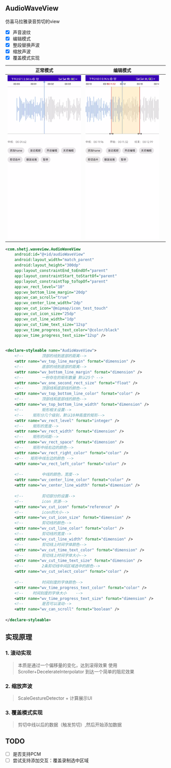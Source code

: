 ## AudioWaveView

仿喜马拉雅录音剪切的view

- [X] 声音波纹
- [X] 编辑模式
- [X] 整段替换声波
- [X] 缩放声波
- [X] 覆盖模式实现

| 正常模式                  | 编辑模式                  |     |
|-----------------------|-----------------------|-----|
| ![](/image/正常模式.webp) | ![](/image/编辑模式.webp) |     |

```xml
<com.shetj.waveview.AudioWaveView
    android:id="@+id/audioWaveView"
    android:layout_width="match_parent"
    android:layout_height="300dp"
    app:layout_constraintEnd_toEndOf="parent"
    app:layout_constraintStart_toStartOf="parent"
    app:layout_constraintTop_toTopOf="parent"
    app:wv_rect_level="10"
    app:wv_bottom_line_margin="20dp"
    app:wv_can_scroll="true"
    app:wv_center_line_width="2dp"
    app:wv_cut_icon="@mipmap/icon_test_touch"
    app:wv_cut_icon_size="25dp"
    app:wv_cut_line_width="1dp"
    app:wv_cut_time_text_size="12sp"
    app:wv_time_progress_text_color="@color/black"
    app:wv_time_progress_text_size="12sp" />
```

```xml

<declare-styleable name="AudioWaveView">
    <!--        顶部的线到底部的距离-->
    <attr name="wv_top_line_margin" format="dimension" />
    <!--        底部的线到底部的距离-->
    <attr name="wv_bottom_line_margin" format="dimension" />
    <!--        一秒存在的矩形数量 默认25个 -->
    <attr name="wv_one_second_rect_size" format="float" />
    <!--        顶部线和底部线的颜色-->
    <attr name="wv_top_bottom_line_color" format="color" />
    <!--        顶部线和底部线的颜色-->
    <attr name="wv_top_bottom_line_width" format="dimension" />
    <!--        矩形相关设置-->
    <!--    矩形分几个级别，默认10种高度的矩形-->
    <attr name="wv_rect_level" format="integer" />
    <!--    矩形的宽度-->
    <attr name="wv_rect_width" format="dimension" />
    <!--    矩形的间距-->
    <attr name="wv_rect_space" format="dimension" />
    <!--    矩形中线右边的颜色-->
    <attr name="wv_rect_right_color" format="color" />
    <!--   矩形中线左边的颜色 -->
    <attr name="wv_rect_left_color" format="color" />

    <!--        中线的颜色，宽度-->
    <attr name="wv_center_line_color" format="color" />
    <attr name="wv_center_line_width" format="dimension" />

    <!--        剪切部分的设置-->
    <!--        icon 资源-->
    <attr name="wv_cut_icon" format="reference" />
    <!--        icon的大小-->
    <attr name="wv_cut_icon_size" format="dimension" />
    <!--        剪切线的颜色-->
    <attr name="wv_cut_line_color" format="color" />
    <!--        剪切线的宽度-->
    <attr name="wv_cut_line_width" format="dimension" />
    <!--        剪切线上时间字体颜色-->
    <attr name="wv_cut_time_text_color" format="dimension" />
    <!--        剪切线上时间字体大小-->
    <attr name="wv_cut_time_text_size" format="dimension" />
    <!--        2条剪切线中间区域选中的颜色-->
    <attr name="wv_cut_select_color" format="color" />

    <!--        时间刻度的字体颜色-->
    <attr name="wv_time_progress_text_color" format="color" />
    <!--    时间刻度的字体大小    -->
    <attr name="wv_time_progress_text_size" format="dimension" />
    <!--        是否可以滚动-->
    <attr name="wv_can_scroll" format="boolean" />

</declare-styleable>
```

## 实现原理

### 1. 滚动实现
> 本质是通过一个偏移量的变化，达到滚得效果
> 使用Scroller+DecelerateInterpolator 到达一个简单的阻尼效果

### 2. 缩放声波
> ScaleGestureDetector + 计算展示UI

### 3. 覆盖模式实现
> 剪切中线以后的数据（触发剪切）,然后开始添加数据


## TODO
- [ ] 是否支持PCM
- [ ] 尝试支持添加交互：覆盖录制选中区域